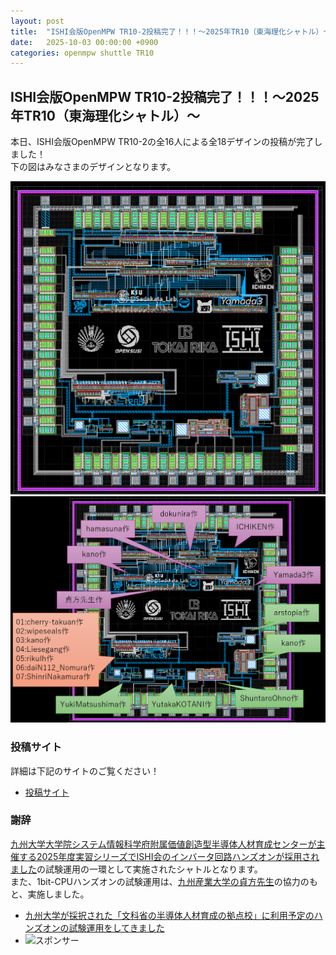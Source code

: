 ```yaml
---
layout: post
title:  "ISHI会版OpenMPW TR10-2投稿完了！！！～2025年TR10（東海理化シャトル）～"
date:   2025-10-03 00:00:00 +0900
categories: openmpw shuttle TR10
---
```

## ISHI会版OpenMPW TR10-2投稿完了！！！～2025年TR10（東海理化シャトル）～
本日、ISHI会版OpenMPW TR10-2の全16人による全18デザインの投稿が完了しました！  
下の図はみなさまのデザインとなります。  

  ![みんなのデザイン](https://github.com/ishi-kai/ISHI-KAI_Multiple_Projects_OpenMPW_TR10-2/blob/main/images/all_members_layout.png?raw=true)  
  ![みんなのデザインとラベル](https://github.com/ishi-kai/ISHI-KAI_Multiple_Projects_OpenMPW_TR10-2/blob/main/images/all_members_layout_using.png?raw=true)  

### 投稿サイト
詳細は下記のサイトのご覧ください！  
- [投稿サイト](https://github.com/ishi-kai/ISHI-KAI_Multiple_Projects_OpenMPW_TR10-2)  


### 謝辞
[九州大学大学院システム情報科学府附属価値創造型半導体人材育成センターが主催する2025年度実習シリーズでISHI会のインバータ回路ハンズオンが採用されました](https://ishi-kai.org/seminar/2025/07/15/Seminar_KyushuUniv_inverter.html)の試験運用の一環として実施されたシャトルとなります。  
また、1bit-CPUハンズオンの試験運用は、[九州産業大学の貞方先生](https://ras2.kyusan-u.ac.jp/kyshp/KgApp/k05/resid/S001627/863)の協力のもと、実施しました。  

- [九州大学が採択された「文科省の半導体人材育成の拠点校」に利用予定のハンズオンの試験運用をしてきました](https://ishi-kai.org/seminar/2025/09/26/Seminar_KyushuUniv_Adopted.html)
- ![スポンサー](https://ishi-kai.org/assets/images/shuttle/ISHIKAI_OpenMPW_TR10_2.png)
